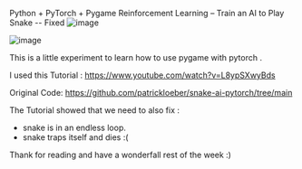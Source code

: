  Python + PyTorch + Pygame Reinforcement Learning – Train an AI to Play Snake  -- Fixed
![image](https://github.com/user-attachments/assets/3393503a-73d1-45b0-9d9b-040250b94842)

![image](https://github.com/user-attachments/assets/c9473e53-3334-4ed1-9953-20f0d99a0092)

This is a little experiment to learn how to use pygame with pytorch . 

I used this Tutorial : 
https://www.youtube.com/watch?v=L8ypSXwyBds 

Original Code: 
https://github.com/patrickloeber/snake-ai-pytorch/tree/main

The Tutorial showed that we need to also fix : 
- snake is in an endless loop.
- snake traps itself and dies :(

Thank for reading and have a wonderfall rest of the week :) 

